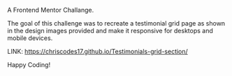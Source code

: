 A Frontend Mentor Challange.

The goal of this challenge was to recreate a testimonial grid page as shown in the design images provided and make it responsive for desktops and mobile devices. 

LINK: https://chriscodes17.github.io/Testimonials-grid-section/

Happy Coding!
